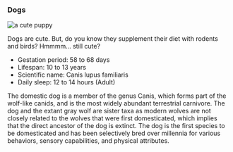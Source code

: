 <!DOCTYPE html>
<html>
<head>
	<meta charset="utf-8">
	<title>Animal Trading Cards</title>
	<link href="styles.css" rel="stylesheet">
</head>
<body>
	<div class="maindivsize">
		<h3>Dogs</h3>
		<img class="imagesize" src="https://cdn.pixabay.com/photo/2016/03/03/18/04/goldendoodle-1234760_960_720.jpg" alt="a cute puppy">
		<div class="seconddiv">
			<p class="italics">Dogs are cute. But, do you know they supplement their diet with rodents and birds? Hmmmm... still cute?</p>
			<ul class="bullets">
				<li><span>Gestation period</span>: 58 to 68 days</li>
				<li><span>Lifespan</span>: 10 to 13 years</li>
				<li><span>Scientific name</span>: Canis lupus familiaris</li>
				<li><span>Daily sleep</span>: 12 to 14 hours (Adult)</li>
			</ul>
			<p class="playout">The domestic dog is a member of the genus Canis, which forms part of the wolf-like canids, and is the most widely abundant terrestrial carnivore. The dog and the extant gray wolf are sister taxa as modern wolves are not closely related to the wolves that were first domesticated, which implies that the direct ancestor of the dog is extinct. The dog is the first species to be domesticated and has been selectively bred over millennia for various behaviors, sensory capabilities, and physical attributes.</p>
		</div>
	</div>
</body>
</html>
